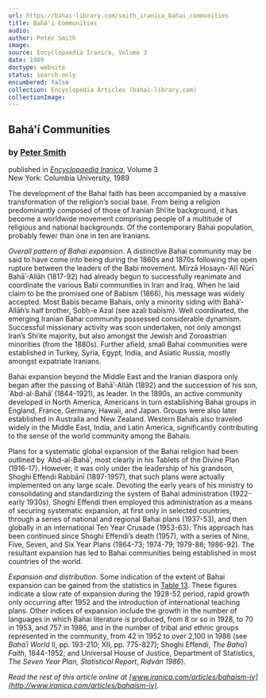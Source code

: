 ```yaml
---
url: https://bahai-library.com/smith_iranica_bahai_communities
title: Bahá'í Communities
audio: 
author: Peter Smith
image: 
source: Encyclopaedia Iranica, Volume 3
date: 1989
doctype: website
status: search-only
encumbered: false
collection: Encyclopedia Articles (bahai-library.com)
collectionImage: 
---
```



## Bahá'í Communities

### by [Peter Smith](https://bahai-library.com/author/Peter+Smith)

published in [_Encyclopaedia Iranica_](https://bahai-library.com/series/Encyclopaedia%20Iranica), Volume 3  
New York: Columbia University, 1989


The development of the Bahai faith has been accompanied by a massive transformation of the religion’s social base. From being a religion predominantly composed of those of Iranian Shiʿite background, it has become a worldwide movement comprising people of a multitude of religious and national backgrounds. Of the contemporary Bahai population, probably fewer than one in ten are Iranians.

_Overall pattern of Bahai expansion_. A distinctive Bahai community may be said to have come into being during the 1860s and 1870s following the open rupture between the leaders of the Babi movement. Mīrzā Ḥosayn-ʿAlī Nūrī Bahāʾ-Allāh (1817-92) had already begun to successfully reanimate and coordinate the various Babi communities in Iran and Iraq. When he laid claim to be the promised one of Babism (1866), his message was widely accepted. Most Babis became Bahais, only a minority siding with Bahāʾ-Allāh’s half brother, Ṣobḥ-e Azal (see azali babism). Well coordinated, the emerging Iranian Bahai community possessed considerable dynamism. Successful missionary activity was soon undertaken, not only amongst Iran’s Shiʿite majority, but also amongst the Jewish and Zoroastrian minorities (from the 1880s). Further afield, small Bahai communities were established in Turkey, Syria, Egypt, India, and Asiatic Russia, mostly amongst expatriate Iranians.

Bahai expansion beyond the Middle East and the Iranian diaspora only began after the passing of Bahāʾ-Allāh (1892) and the succession of his son, ʿAbd-al-Bahāʾ (1844-1921), as leader. In the 1890s, an active community developed in North America, Americans in turn establishing Bahai groups in England, France, Germany, Hawaii, and Japan. Groups were also later established in Australia and New Zealand. Western Bahais also traveled widely in the Middle East, India, and Latin America, significantly contributing to the sense of the world community among the Bahais.

Plans for a systematic global expansion of the Bahai religion had been outlined by ʿAbd-al-Bahāʾ, most clearly in his Tablets of the Divine Plan (1916-17). However, it was only under the leadership of his grandson, Shoghi Effendi Rabbānī (1897-1957), that such plans were actually implemented on any large scale. Devoting the early years of his ministry to consolidating and standardizing the system of Bahai administration (1922-early 1930s), Shoghi Effendi then employed this administration as a means of securing systematic expansion, at first only in selected countries, through a series of national and regional Bahai plans (1937-53), and then globally in an international Ten Year Crusade (1953-63). This approach has been continued since Shoghi Effendi’s death (1957), with a series of Nine, Five, Seven, and Six Year Plans (1964-73; 1974-79; 1979-86; 1986-92). The resultant expansion has led to Bahai communities being established in most countries of the world.

_Expansion and distribution_. Some indication of the extent of Bahai expansion can be gained from the statistics in [Table 13](http://www.iranica.com/uploads/files/v3f4a100a_t2_300.jpg "Table 13. Selected Bahai Statistics, 1928-1986"). These figures indicate a slow rate of expansion during the 1928-52 period, rapid growth only occurring after 1952 and the introduction of international teaching plans. Other indices of expansion include the growth in the number of languages in which Bahai literature is produced, from 8 or so in 1928, to 70 in 1953, and 757 in 1986, and in the number of tribal and ethnic groups represented in the community, from 42 in 1952 to over 2,100 in 1986 (see _Baháʾí World_ II, pp. 193-210; XII, pp. 775-827); Shoghi Effendi, _The Bahaʾi Faith_, 1844-1952; and Universal House of Justice, Department of Statistics, _The Seven Year Plan, Statistical Report_, _Riḍván 1986_).

  
_Read the rest of this article online at [www.iranica.com/articles/bahaism-iv](http://www.iranica.com/articles/bahaism-iv)._
